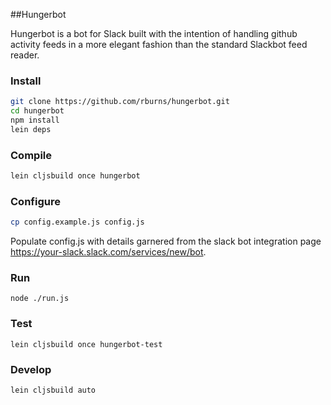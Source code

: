 ##Hungerbot

Hungerbot is a bot for Slack built with the intention of handling github activity feeds in a more elegant fashion than the standard Slackbot feed reader.                                                                          

### Install

```bash
git clone https://github.com/rburns/hungerbot.git
cd hungerbot
npm install
lein deps
```

### Compile

```bash
lein cljsbuild once hungerbot
```

### Configure

```bash
cp config.example.js config.js
```

Populate config.js with details garnered from the slack bot integration page https://your-slack.slack.com/services/new/bot. 

### Run

```
node ./run.js
```

### Test

```
lein cljsbuild once hungerbot-test
```

### Develop

```
lein cljsbuild auto
```

